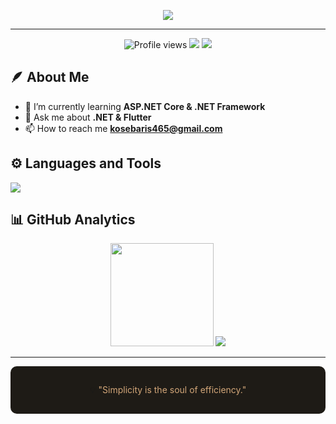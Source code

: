 
<p align="center">
  <img src="https://capsule-render.vercel.app/api?type=rect&color=1e1b16&height=120&section=header&text=.NET%20Backend%20Developer&fontColor=d2a679&fontSize=22&animation=fadeIn" />
</p>



---

<p align="center">
  <img src="https://komarev.com/ghpvc/?username=kosebaris1&label=Profile%20Views&color=8c7853&style=flat" alt="Profile views"/>
  <a href="https://www.linkedin.com/in/bar%C4%B1%C5%9F-k%C3%B6se-030502284/"><img src="https://img.shields.io/badge/LinkedIn-8c7853?style=flat&logo=linkedin&logoColor=white" /></a>
  <a href="mailto:kosebaris465@gmail.com"><img src="https://img.shields.io/badge/Email-5c4033?style=flat&logo=gmail&logoColor=white" /></a>
</p>



## 🪶 About Me
- 🌱 I’m currently learning **ASP.NET Core & .NET Framework**
- 💬 Ask me about **.NET & Flutter**
- 📫 How to reach me **kosebaris465@gmail.com**


## ⚙️ Languages and Tools
<p align="left">
  <img src="https://skillicons.dev/icons?i=cs,dotnet,react,nextjs,python,java,dart,flutter,js,html,css,bootstrap,docker,mysql,postgres,sqlite,git,linux,powershell,postgreSql" />
</p>


## 📊 GitHub Analytics
<div align="center">

<img src="https://github-readme-stats.vercel.app/api?username=kosebaris1&show_icons=true&theme=chartreuse-dark&bg_color=1e1b16&title_color=d2a679&text_color=c9c0bb&icon_color=8c7853&hide_border=true" height="165"/>
<img src="https://streak-stats.demolab.com?user=kosebaris1&theme=dark&background=1e1b16&ring=d2a679&fire=8c7853&currStreakLabel=c9c0bb&sideNums=d2a679&currStreakNum=8c7853&hide_border=true" />

</div>

---


<div align="center" style="background-color:#1e1b16; padding:15px; border-radius:10px;">
  
💡 <span style="color:#d2a679;">"Simplicity is the soul of efficiency."</span>

</div>
